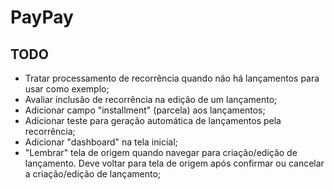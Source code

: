 # PayPay

## TODO

- Tratar processamento de recorrência quando não há lançamentos para usar como exemplo;
- Avaliar inclusão de recorrência na edição de um lançamento;
- Adicionar campo "installment" (parcela) aos lançamentos;
- Adicionar teste para geração automática de lançamentos pela recorrência;
- Adicionar "dashboard" na tela inicial;
- "Lembrar" tela de origem quando navegar para criação/edição de lançamento. Deve voltar para tela de origem após confirmar ou cancelar a criação/edição de lançamento;
